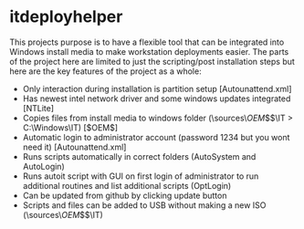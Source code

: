 # itdeployhelper
This projects purpose is to have a flexible tool that can be integrated into Windows install media to make workstation deployments easier. The parts of the project here are limited to just the scripting/post installation steps but here are the key features of the project as a whole:

* Only interaction during installation is partition setup [Autounattend.xml] 
* Has newest intel network driver and some windows updates integrated [NTLite]
* Copies files from install media to windows folder (\sources\\$OEM$\$$\IT > C:\Windows\IT) [$OEM$]
* Automatic login to administrator account (password 1234 but you wont need it) [Autounattend.xml]
* Runs scripts automatically in correct folders (AutoSystem and AutoLogin)
* Runs autoit script with GUI on first login of administrator to run additional routines and list additional scripts (OptLogin)
* Can be updated from github by clicking update button 
* Scripts and files can be added to USB without making a new ISO (\sources\\$OEM$\$$\IT)
